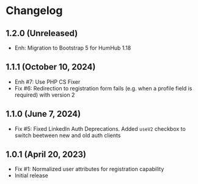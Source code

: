 Changelog
=========

1.2.0 (Unreleased)
------------------------
- Enh: Migration to Bootstrap 5 for HumHub 1.18

1.1.1 (October 10, 2024)
------------------------
- Enh #7: Use PHP CS Fixer
- Fix #6: Redirection to registration form fails (e.g. when a profile field is required) with version 2

1.1.0 (June 7, 2024)
--------------------
- Fix #5: Fixed LinkedIn Auth Deprecations. Added `useV2` checkbox to switch beetween new and old auth clients

1.0.1 (April 20, 2023)
----------------------
- Fix #1: Normalized user attributes for registration capability
- Initial release
